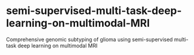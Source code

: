 # semi-supervised-multi-task-deep-learning-on-multimodal-MRI
Comprehensive genomic subtyping of glioma using semi-supervised multi-task deep learning on multimodal MRI
